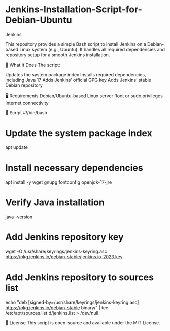 # Jenkins-Installation-Script-for-Debian-Ubuntu
Jenkins

This repository provides a simple Bash script to install Jenkins on a Debian-based Linux system (e.g., Ubuntu). It handles all required dependencies and repository setup for a smooth Jenkins installation.

🧰 What It Does
The script:

Updates the system package index
Installs required dependencies, including Java 17
Adds Jenkins’ official GPG key
Adds Jenkins’ stable Debian repository

🖥️ Requirements
Debian/Ubuntu-based Linux server
Root or sudo privileges
Internet connectivity

📄 Script
#!/bin/bash

# Update the system package index
apt update

# Install necessary dependencies
apt install -y wget gnupg fontconfig openjdk-17-jre

# Verify Java installation
java -version

# Add Jenkins repository key
wget -O /usr/share/keyrings/jenkins-keyring.asc https://pkg.jenkins.io/debian-stable/jenkins.io-2023.key

# Add Jenkins repository to sources list
echo "deb [signed-by=/usr/share/keyrings/jenkins-keyring.asc] https://pkg.jenkins.io/debian-stable binary/" | tee /etc/apt/sources.list.d/jenkins.list > /dev/null

📜 License
This script is open-source and available under the MIT License.
